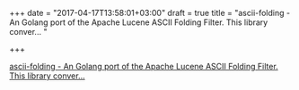+++
date = "2017-04-17T13:58:01+03:00"
draft = true
title = "ascii-folding - An Golang port of the Apache Lucene ASCII Folding Filter. This library conver... "

+++

<p><a href="https://t.co/WYK4WU4YAl">ascii-folding - An Golang port of the Apache Lucene ASCII Folding Filter. This library conver... </a></p>